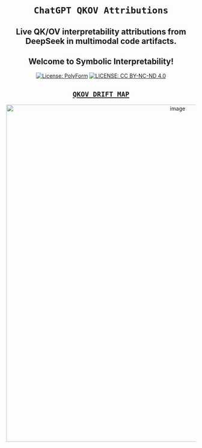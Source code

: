 <div align="center">

# **`ChatGPT QKOV Attributions`**

## Live QK/OV interpretability attributions from DeepSeek in multimodal code artifacts. 
## Welcome to Symbolic Interpretability!
[![License: PolyForm](https://img.shields.io/badge/Code-PolyForm-turquoise.svg)](https://polyformproject.org/licenses/noncommercial/1.0.0/)
[![LICENSE: CC BY-NC-ND 4.0](https://img.shields.io/badge/Docs-CC--BY--NC--ND-scarlet.svg)](https://creativecommons.org/licenses/by-nc-nd/4.0/deed.en)


## [**`QKOV DRIFT MAP`**](https://claude.ai/public/artifacts/fc2afcb8-1939-4ba4-973d-4c181bb48413)

<img width="896" alt="image" src="https://github.com/user-attachments/assets/7d468c0a-69ba-48e7-b8c6-c06179dadb44" />
